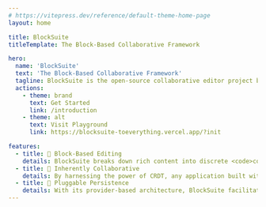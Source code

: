 ```yaml
---
# https://vitepress.dev/reference/default-theme-home-page
layout: home

title: BlockSuite
titleTemplate: The Block-Based Collaborative Framework

hero:
  name: 'BlockSuite'
  text: 'The Block-Based Collaborative Framework'
  tagline: BlockSuite is the open-source collaborative editor project behind AFFiNE.
  actions:
    - theme: brand
      text: Get Started
      link: /introduction
    - theme: alt
      text: Visit Playground
      link: https://blocksuite-toeverything.vercel.app/?init

features:
  - title: 📝 Block-Based Editing
    details: BlockSuite breaks down rich content into discrete <code>contenteditable</code> blocks, avoiding pitfalls using traditional monolith rich text container.
  - title: 🧬 Inherently Collaborative
    details: By harnessing the power of CRDT, any application built with BlockSuite effortlessly supports real-time collaboration right from the start.
  - title: 🔌 Pluggable Persistence
    details: With its provider-based architecture, BlockSuite facilitates incremental state synchronization without explictly handling asynchronous requests.
---
```

